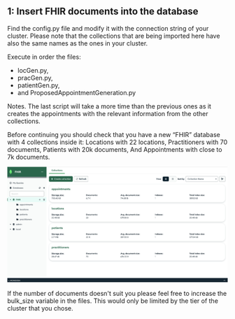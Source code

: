 ## 1: Insert FHIR documents into the database

Find the config.py file and modify it with the connection string of your cluster. Please note that the collections that are being imported here have also the same names as the ones in your cluster.

Execute in order the files: 
- locGen.py,
- pracGen.py,
- patientGen.py,
- and ProposedAppointmentGeneration.py

Notes. The last script will take a more time than the previous ones as it creates the appointments with the relevant information from the other collections.

Before continuing you should check that you have a new “FHIR” database with 4 collections inside it:
Locations with 22 locations,
Practitioners with 70 documents,
Patients with 20k documents,
And Appointments with close to 7k documents.

![image](/Media/FHIRdatabase.png)

If the number of documents doesn't suit you please feel free to increase the bulk_size variable in the files. This would only be limited by the tier of the cluster that you chose.
